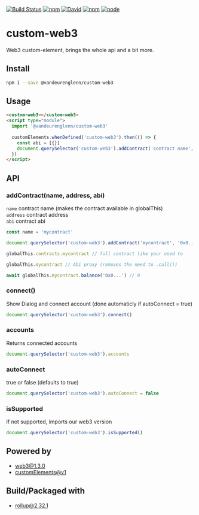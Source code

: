 [![Build Status](https://img.shields.io/travis/vandeurenglenn/custom-web3/master.svg?style=for-the-badge)](https://travis-ci.org/vandeurenglenn/custom-web3)
[![npm](https://img.shields.io/npm/dt/@vandeurenglenn/custom-web3.svg?style=for-the-badge)](https://www.npmjs.com/package/@vandeurenglenn/custom-web3)
[![David](https://img.shields.io/david/vandeurenglenn/custom-web3.svg?style=for-the-badge)](https://github.com/vandeurenglenn/custom-web3)
[![npm](https://img.shields.io/npm/v/@vandeurenglenn/custom-web3.svg?style=for-the-badge)](https://www.npmjs.com/package/@vandeurenglenn/custom-web3)
[![node](https://img.shields.io/node/v/@vandeurenglenn/custom-web3?style=for-the-badge)]((https://www.npmjs.com/package/@vandeurenglenn/custom-web3))

# custom-web3
 Web3 custom-element, brings the whole api and a bit more.

## Install
```sh
npm i --save @vandeurenglenn/custom-web3
```

## Usage
```html
<custom-web3></custom-web3>
<script type="module">
  import '@vandeurenglenn/custom-web3'
  
  customElements.whenDefined('custom-web3').then(() => {
    const abi = [{}]
    document.querySelector('custom-web3').addContract('contract name', 'contract address', abi)
  })
</script>
```

## API

### addContract(name, address, abi)

`name` contract name (makes the contract available in globalThis)<br>
`address` contract address<br>
`abi` contract abi<br>

```js
const name = 'mycontract'

document.querySelector('custom-web3').addContract('mycontract', '0x0...', [{}])

globalThis.contracts.mycontract // full contract like your used to

globalThis.mycontract // Abi proxy (removes the need to .call())

await globalThis.mycontract.balance('0x0...') // 0
```

### connect()
Show Dialog and connect account (done automaticly if autoConnect = true)
```js
document.querySelector('custom-web3').connect()
```

### accounts
Returns connected accounts
```js
document.querySelector('custom-web3').accounts
```

### autoConnect
true or false (defaults to true)
```js
document.querySelector('custom-web3').autoConnect = false
```

### isSupported

If not supported, imports our web3 version

```js
document.querySelector('custom-web3').isSupported()
```


## Powered by
- [web3@1.3.0](https://github.com/ethereum/web3.js/tree/1.x)
- [customElements@v1](https://developers.google.com/web/fundamentals/web-components/customelements)

## Build/Packaged with
- [rollup@2.32.1](https://rollupjs.org/)